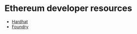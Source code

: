 # Ethereum developer resources

- [Hardhat](https://hardhat.org/)
- [Foundry](https://getfoundry.sh/)
